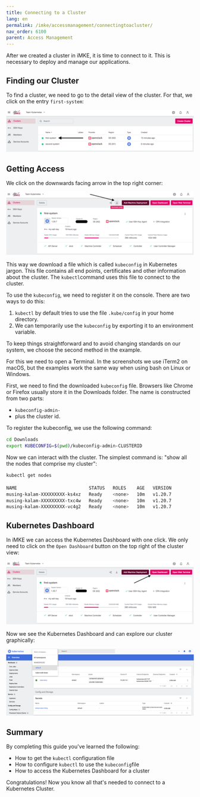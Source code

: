 ```yaml
---
title: Connecting to a Cluster
lang: en
permalink: /imke/accessmanagement/connectingtoacluster/
nav_order: 6100
parent: Access Management
---
```


After we created a cluster in iMKE, it is time to connect to
it. This is necessary to deploy and manage our applications.

## Finding our Cluster

To find a cluster, we need to go to the detail view of the cluster.
For that, we click on the entry `first-system`:

![Step 1](connect_1.png)

## Getting Access

We click on the downwards facing arrow in the top right corner:

![Step 2](connect_2.png)

This way we download a file which is called `kubeconfig` in
Kubernetes jargon. This file contains all end points, certificates
and other information about the cluster. The `kubectl`command uses
this file to connect to the cluster.

To use the `kubeconfig`, we need to register it on the console.
There are two ways to do this:

1. `kubectl` by default tries to use the file `.kube/config`
   in your home directory.
1. We can temporarily use the `kubeconfig` by exporting it to
   an environment variable.

To keep things straightforward and to avoid changing standards
on our system, we choose the second method in the example.

For this we need to open a Terminal. In the screenshots we use
iTerm2 on macOS, but the examples work the same way when using
bash on Linux or Windows.

First, we need to find the downloaded `kubeconfig` file. Browsers
like Chrome or Firefox usually store it in the Downloads folder.
The name is constructed from two parts:

* `kubeconfig-admin-`
* plus the cluster id.

 To register the kubeconfig, we use the following command:

```bash
cd Downloads
export KUBECONFIG=$(pwd)/kubeconfig-admin-CLUSTERID
```

Now we can interact with the cluster. The simplest command is: "show
all the nodes that comprise my cluster":

```bash
kubectl get nodes

NAME                           STATUS   ROLES    AGE   VERSION
musing-kalam-XXXXXXXXX-ks4xz   Ready    <none>   10m   v1.20.7
musing-kalam-XXXXXXXXX-txc4w   Ready    <none>   10m   v1.20.7
musing-kalam-XXXXXXXXX-vc4g2   Ready    <none>   10m   v1.20.7
```

## Kubernetes Dashboard

In iMKE we can access the Kubernetes Dashboard with one click.
We only need to click on the `Open Dashboard` button on the top right of the cluster view:

![Step 4](connect_3.png)

Now we see the Kubernetes Dashboard and can explore our cluster
graphically:

![Step 5](connect_4.png)

## Summary

By completing this guide you've learned the following:

* How to get the `kubectl` configuration file
* How to configure `kubectl` to use the `kubeconfig`file
* How to access the Kubernetes Dashboard for a cluster

Congratulations! Now you know all that's needed to connect to a
Kubernetes Cluster.
